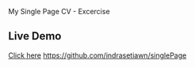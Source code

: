 My Single Page CV - Excercise
## Live Demo
[Click here](https://indrasetiawn.github.io/singlePage/)
https://github.com/indrasetiawn/singlePage
